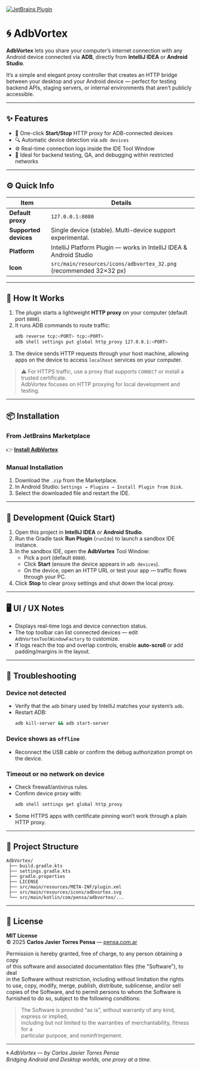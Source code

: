 [![JetBrains Plugin](https://img.shields.io/jetbrains/plugin/v/28658-adbvortex.svg)](https://plugins.jetbrains.com/plugin/28658-adbvortex)

# 🌀 AdbVortex

**AdbVortex** lets you share your computer’s internet connection with any Android device connected via **ADB**, directly from **IntelliJ IDEA** or **Android Studio**.

It’s a simple and elegant proxy controller that creates an HTTP bridge between your desktop and your Android device — perfect for testing backend APIs, staging servers, or internal environments that aren’t publicly accessible.

---

## ✨ Features

- 🧩 One-click **Start/Stop** HTTP proxy for ADB-connected devices  
- 🔍 Automatic device detection via `adb devices`  
- ⚙️ Real-time connection logs inside the IDE Tool Window  
- 🚀 Ideal for backend testing, QA, and debugging within restricted networks  

---

## ⚙️ Quick Info

| Item | Details |
|------|----------|
| **Default proxy** | `127.0.0.1:8080` |
| **Supported devices** | Single device (stable). Multi-device support experimental. |
| **Platform** | IntelliJ Platform Plugin — works in IntelliJ IDEA & Android Studio |
| **Icon** | `src/main/resources/icons/adbvortex_32.png` (recommended 32×32 px) |

---

## 🧠 How It Works

1. The plugin starts a lightweight **HTTP proxy** on your computer (default port `8080`).
2. It runs ADB commands to route traffic:
   ```bash
   adb reverse tcp:<PORT> tcp:<PORT>
   adb shell settings put global http_proxy 127.0.0.1:<PORT>
   ```
3. The device sends HTTP requests through your host machine, allowing apps on the device to access `localhost` services on your computer.

> ⚠️ For HTTPS traffic, use a proxy that supports `CONNECT` or install a trusted certificate.  
> AdbVortex focuses on HTTP proxying for local development and testing.

---

## 📦 Installation

### From JetBrains Marketplace  
👉 [**Install AdbVortex**](https://plugins.jetbrains.com/plugin/28658-adbvortex)

### Manual Installation  
1. Download the `.zip` from the Marketplace.  
2. In Android Studio: `Settings → Plugins → Install Plugin from Disk`.  
3. Select the downloaded file and restart the IDE.

---

## 🧩 Development (Quick Start)

1. Open this project in **IntelliJ IDEA** or **Android Studio**.  
2. Run the Gradle task **Run Plugin** (`runIde`) to launch a sandbox IDE instance.  
3. In the sandbox IDE, open the **AdbVortex** Tool Window:
   - Pick a port (default `8080`).
   - Click **Start** (ensure the device appears in `adb devices`).
   - On the device, open an HTTP URL or test your app — traffic flows through your PC.
4. Click **Stop** to clear proxy settings and shut down the local proxy.

---

## 🖥️ UI / UX Notes

- Displays real-time logs and device connection status.  
- The top toolbar can list connected devices — edit `AdbVortexToolWindowFactory` to customize.  
- If logs reach the top and overlap controls, enable **auto-scroll** or add padding/margins in the layout.

---

## 🧯 Troubleshooting

### Device not detected
- Verify that the `adb` binary used by IntelliJ matches your system’s `adb`.  
- Restart ADB:
  ```bash
  adb kill-server && adb start-server
  ```

### Device shows as `offline`
- Reconnect the USB cable or confirm the debug authorization prompt on the device.

### Timeout or no network on device
- Check firewall/antivirus rules.  
- Confirm device proxy with:
  ```bash
  adb shell settings get global http_proxy
  ```
- Some HTTPS apps with certificate pinning won’t work through a plain HTTP proxy.

---

## 📂 Project Structure
```
AdbVortex/
 ├── build.gradle.kts
 ├── settings.gradle.kts
 ├── gradle.properties
 ├── LICENSE
 ├── src/main/resources/META-INF/plugin.xml
 ├── src/main/resources/icons/adbvortex.svg
 └── src/main/kotlin/com/pensa/adbvortex/...
```

---

## 📜 License

**MIT License**  
© 2025 **Carlos Javier Torres Pensa** — [pensa.com.ar](https://pensa.com.ar)

Permission is hereby granted, free of charge, to any person obtaining a copy  
of this software and associated documentation files (the "Software"), to deal  
in the Software without restriction, including without limitation the rights  
to use, copy, modify, merge, publish, distribute, sublicense, and/or sell  
copies of the Software, and to permit persons to whom the Software is  
furnished to do so, subject to the following conditions:

> The Software is provided “as is”, without warranty of any kind, express or implied,  
> including but not limited to the warranties of merchantability, fitness for a  
> particular purpose, and noninfringement.

---

🌀 *AdbVortex — by Carlos Javier Torres Pensa*  
*Bridging Android and Desktop worlds, one proxy at a time.*
